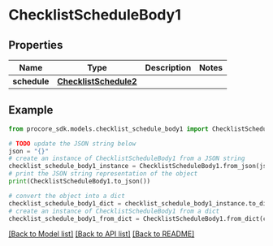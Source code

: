 # ChecklistScheduleBody1


## Properties

Name | Type | Description | Notes
------------ | ------------- | ------------- | -------------
**schedule** | [**ChecklistSchedule2**](ChecklistSchedule2.md) |  | 

## Example

```python
from procore_sdk.models.checklist_schedule_body1 import ChecklistScheduleBody1

# TODO update the JSON string below
json = "{}"
# create an instance of ChecklistScheduleBody1 from a JSON string
checklist_schedule_body1_instance = ChecklistScheduleBody1.from_json(json)
# print the JSON string representation of the object
print(ChecklistScheduleBody1.to_json())

# convert the object into a dict
checklist_schedule_body1_dict = checklist_schedule_body1_instance.to_dict()
# create an instance of ChecklistScheduleBody1 from a dict
checklist_schedule_body1_from_dict = ChecklistScheduleBody1.from_dict(checklist_schedule_body1_dict)
```
[[Back to Model list]](../README.md#documentation-for-models) [[Back to API list]](../README.md#documentation-for-api-endpoints) [[Back to README]](../README.md)


